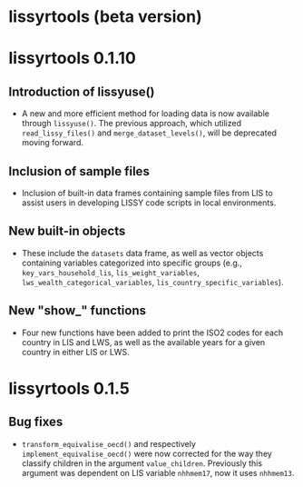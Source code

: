 # lissyrtools (beta version)

# lissyrtools 0.1.10

## Introduction of lissyuse()

-   A new and more efficient method for loading data is now available through `lissyuse()`. The previous approach, which utilized `read_lissy_files()` and `merge_dataset_levels()`, will be deprecated moving forward.

## Inclusion of sample files

-   Inclusion of built-in data frames containing sample files from LIS to assist users in developing LISSY code scripts in local environments.

## New built-in objects

-   These include the `datasets` data frame, as well as vector objects containing variables categorized into specific groups (e.g., `key_vars_household_lis`, `lis_weight_variables`, `lws_wealth_categorical_variables`, `lis_country_specific_variables`).

## New "show\_" functions

-   Four new functions have been added to print the ISO2 codes for each country in LIS and LWS, as well as the available years for a given country in either LIS or LWS.

# lissyrtools 0.1.5

## Bug fixes

-   `transform_equivalise_oecd()` and respectively `implement_equivalise_oecd()` were now corrected for the way they classify children in the argument `value_children`. Previously this argument was dependent on LIS variable `nhhmem17`, now it uses `nhhmem13`.
